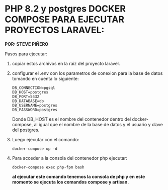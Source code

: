 PHP 8.2 y postgres
DOCKER COMPOSE PARA EJECUTAR PROYECTOS LARAVEL:
===============================================

**POR: STEVE PIÑERO**

Pasos para ejecutar:

1. copiar estos archivos en la raiz del proyecto laravel. 
2. configurar el .env con los parametros de conexion para la base de datos tomando en cuenta lo siguiente:

    ```text
    DB_CONNECTION=pgsql
    DB_HOST=postgres
    DB_PORT=5432
    DB_DATABASE=db
    DB_USERNAME=postgres
    DB_PASSWORD=postgres
    ```

    Donde DB_HOST es el nombre del contenedor dentro del docker-compose, al igual que el nombre de la base de datos y el usuario y clave del postgres.
3. Luego ejecutar con el comando:

    ```text
    docker-compose up -d
    ```

4. Para acceder a la consola del contenedor php ejecutar:

    ```text
    docker-compose exec php-fpm bash
    ```

    **al ejecutar este comando tenemos la consola de php y en este momento se ejecuta los comandos compose y artisan.**